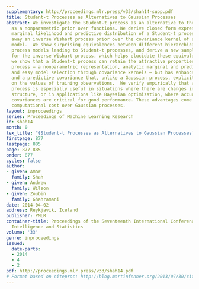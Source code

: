 ```yaml
---
supplementary: http://proceedings.mlr.press/v33/shah14-supp.pdf
title: Student-t Processes as Alternatives to Gaussian Processes
abstract: We investigate the Student-t process as an alternative to the Gaussian process
  as a nonparametric prior over functions. We derive closed form expressions for the
  marginal likelihood and predictive distribution of a Student-t process, by integrating
  away an inverse Wishart process prior over the covariance kernel of a Gaussian process
  model.  We show surprising equivalences between different hierarchical Gaussian
  process models leading to Student-t processes, and derive a new sampling scheme
  for the inverse Wishart process, which helps elucidate these equivalences. Overall,
  we show that a Student-t process can retain the attractive properties of a Gaussian
  process – a nonparametric representation, analytic marginal and predictive distributions,
  and easy model selection through covariance kernels – but has enhanced flexibility,
  and a predictive covariance that, unlike a Gaussian process, explicitly depends
  on the values of training observations.  We verify empirically that a Student-t
  process is especially useful in situations where there are changes in covariance
  structure, or in applications like Bayesian optimization, where accurate predictive
  covariances are critical for good performance. These advantages come at no additional
  computational cost over Gaussian processes.
layout: inproceedings
series: Proceedings of Machine Learning Research
id: shah14
month: 0
tex_title: "{Student-t Processes as Alternatives to Gaussian Processes}"
firstpage: 877
lastpage: 885
page: 877-885
order: 877
cycles: false
author:
- given: Amar
  family: Shah
- given: Andrew
  family: Wilson
- given: Zoubin
  family: Ghahramani
date: 2014-04-02
address: Reykjavik, Iceland
publisher: PMLR
container-title: Proceedings of the Seventeenth International Conference on Artificial
  Intelligence and Statistics
volume: '33'
genre: inproceedings
issued:
  date-parts:
  - 2014
  - 4
  - 2
pdf: http://proceedings.mlr.press/v33/shah14.pdf
# Format based on citeproc: http://blog.martinfenner.org/2013/07/30/citeproc-yaml-for-bibliographies/
---
```

